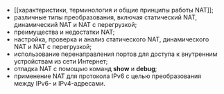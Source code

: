- [[характеристики, терминология и общие принципы работы NAT]];
- различные типы преобразования, включая статический NAT, динамический NAT и NAT с перегрузкой;
- преимущества и недостатки NAT;
- настройка, проверка и анализ статического NAT, динамического NAT и NAT с перегрузкой;
- использование перенаправления портов для доступа к внутренним устройствам из сети Интернет;
- отладка NAT с помощью команд **show** и **debug**;
- применение NAT для протокола IPv6 с целью преобразования между IPv6- и IPv4-адресами.
